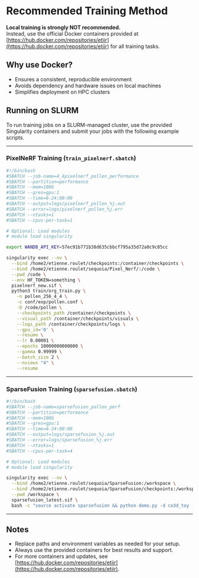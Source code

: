 # Recommended Training Method

**Local training is strongly NOT recommended.**  
Instead, use the official Docker containers provided at [https://hub.docker.com/repositories/etiir](https://hub.docker.com/repositories/etiir) for all training tasks.

## Why use Docker?

- Ensures a consistent, reproducible environment
- Avoids dependency and hardware issues on local machines
- Simplifies deployment on HPC clusters

## Running on SLURM

To run training jobs on a SLURM-managed cluster, use the provided Singularity containers and submit your jobs with the following example scripts.

---

### PixelNeRF Training (`train_pixelnerf.sbatch`)

```bash
#!/bin/bash
#SBATCH --job-name=4_4pixelnerf_pollen_performance
#SBATCH --partition=performance
#SBATCH --mem=100G
#SBATCH --gres=gpu:1
#SBATCH --time=6-24:00:00
#SBATCH --output=logs/pixelnerf_pollen_%j.out
#SBATCH --error=logs/pixelnerf_pollen_%j.err
#SBATCH --ntasks=1
#SBATCH --cpus-per-task=1

# Optional: Load modules
# module load singularity

export WANDB_API_KEY=57ec91b771b38d635cbbcf795a35d72a0c9c85cc

singularity exec --nv \
  --bind /home2/etienne.roulet/checkpoints:/container/checkpoints \
  --bind /home2/etienne.roulet/sequoia/Pixel_Nerf/:/code \
  --pwd /code \
  --env HF_TOKEN=something \
  pixelnerf_new.sif \
  python3 train/org_train.py \
    -n pollen_256_4_4 \
    -c conf/exp/pollen.conf \
    -D /code/pollen \
    --checkpoints_path /container/checkpoints \
    --visual_path /container/checkpoints/visuals \
    --logs_path /container/checkpoints/logs \
    --gpu_id='0' \
    --resume \
    --lr 0.00001 \
    --epochs 10000000000000 \
    --gamma 0.99999 \
    --batch_size 2 \
    --nviews "4" \
    --resume
```

---

### SparseFusion Training (`sparsefusion.sbatch`)

```bash
#!/bin/bash
#SBATCH --job-name=sparsefusion_pollen_perf
#SBATCH --partition=performance
#SBATCH --mem=100G
#SBATCH --gres=gpu:1
#SBATCH --time=6-24:00:00
#SBATCH --output=logs/sparsefusion_%j.out
#SBATCH --error=logs/sparsefusion_%j.err
#SBATCH --ntasks=1
#SBATCH --cpus-per-task=4

# Optional: Load modules
# module load singularity

singularity exec --nv \
  --bind /home2/etienne.roulet/sequoia/SparseFusion:/workspace \
  --bind /home2/etienne.roulet/sequoia/SparseFusion/checkpoints:/workspace/checkpoints \
  --pwd /workspace \
  sparsefusion_latest.sif \
  bash -c "source activate sparsefusion && python demo.py -d co3d_toy -c apple --eft ./checkpoints/sf/apple/ckpt_latest_eft.pt"
```

---

## Notes

- Replace paths and environment variables as needed for your setup.
- Always use the provided containers for best results and support.
- For more containers and updates, see [https://hub.docker.com/repositories/etiir](https://hub.docker.com/repositories/etiir).